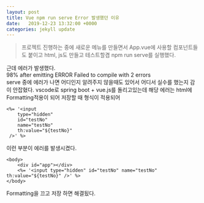 ```yaml
---
layout: post
title: Vue npm run serve Error 발생했던 이유
date:   2019-12-23 13:32:00 +0000
categories: jekyll update
---
```


> 프로젝트 진행하는 중에 새로운 메뉴를 만들면서 App.vue에 사용할 컴포넌트들도 붙이고 html, js도 만들고 테스트할겸 npm run serve를 실행했다.

근데 에러가 발생했다.  
98% after emitting   ERROR  Failed to compile with 2 errors  
serve 중에 에러가 나면 어디인지 알려주지 않을때도 있어서 어디서 실수를 했는지 감이 안잡혔다. vscode로 spring boot + vue.js를 돌리고있는데 해당 에러는 html에 Formatting적용이 되어 저장할 때 형식이 적용되어 
````
<%= '<input 
    type="hidden" 
    id="testNo" 
    name="testNo" 
    th:value="${testNo}"
 />' %>
````
이런 부분이 에러를 발생시켰다.

````
<body>
    <div id="app"></div>
    <%= '<input type="hidden" id="testNo" name="testNo" th:value="${testNo}" />' %>
</body>
````

Formatting을 끄고 저장 하면 해결됬다.